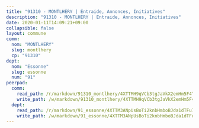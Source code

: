 ```yaml
---
title: "91310 - MONTLHERY | Entraide, Annonces, Initiatives"
description: "91310 - MONTLHERY | Entraide, Annonces, Initiatives"
date: 2020-01-11T14:09:21+09:00
collapsible: false
layout: commune
comm:
  nom: "MONTLHERY"
  slug: montlhery
  cp: "91310"
dept:
  nom: "Essonne"
  slug: essonne
  num: "91"
peerpad:
  comm:
    read_path: /r/markdown/91310_montlhery/4XTTMH9qVCb3tgJaVkX2emHm5F4TBZjuGJCBsrroNc12mD1Wq
    write_path: /w/markdown/91310_montlhery/4XTTMH9qVCb3tgJaVkX2emHm5F4TBZjuGJCBsrroNc12mD1Wq-K3TgUvGSjjojUg89JPsUgSVvGj9JaKtA7JM4eCc7GTpm6XSuFKVuCfiBPdGvpXpk9cJYUZk56zNwJvtpHgti3FBWsQ4EK4Gu8gm9zxGA8CVLDTiRdqvxfBifXNU2X7azQqTkrYvD
  dept:
    read_path: /r/markdown/91_essonne/4XTTM3ANpUsBoTi2knbHmboBJda1dTFu7ky8ZK9dB2RyMMfWF
    write_path: /w/markdown/91_essonne/4XTTM3ANpUsBoTi2knbHmboBJda1dTFu7ky8ZK9dB2RyMMfWF-K3TgUyWqeJSocSvH4aaj1ao8GVHVL7XNdUYQ4QUUeH9BAdnr24zoBJ2C3FCPvjfnNG6dyrzadtyfizxGKpMjZFU9wDjSpA4g6VtDcxL8iEmbLsyV9TFoF7XzgcRopbNZHgpYvcW3
---
```


